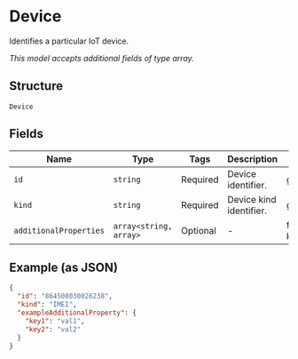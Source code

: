 
# Device

Identifies a particular IoT device.

*This model accepts additional fields of type array.*

## Structure

`Device`

## Fields

| Name | Type | Tags | Description | Getter | Setter |
|  --- | --- | --- | --- | --- | --- |
| `id` | `string` | Required | Device identifier. | getId(): string | setId(string id): void |
| `kind` | `string` | Required | Device kind identifier. | getKind(): string | setKind(string kind): void |
| `additionalProperties` | `array<string, array>` | Optional | - | findAdditionalProperty(string key): array | additionalProperty(string key, array value): void |

## Example (as JSON)

```json
{
  "id": "864508030026238",
  "kind": "IMEI",
  "exampleAdditionalProperty": {
    "key1": "val1",
    "key2": "val2"
  }
}
```

